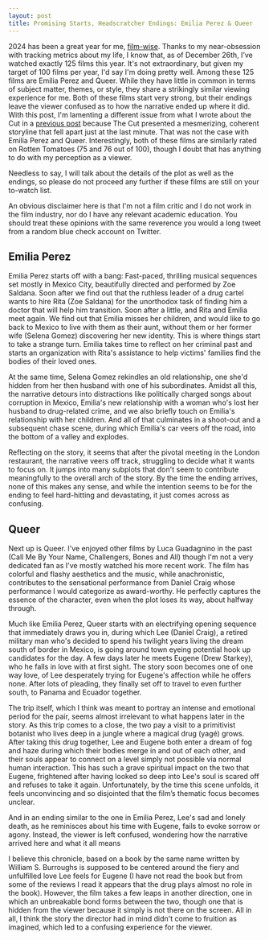 ```yaml
---
layout: post
title: Promising Starts, Headscratcher Endings: Emilia Perez & Queer
---
```


2024 has been a great year for me, [film-wise](https://www.imdb.com/title/tt0053604/quotes/). Thanks to my near-obsession with tracking metrics about my life, I know that, as of December 26th, I’ve watched exactly 125 films this year. It's not extraordinary, but given my target of 100 films per year, I'd say I'm doing pretty well. Among these 125 films are Emilia Perez and Queer. While they have little in common in terms of subject matter, themes, or style, they share a strikingly similar viewing experience for me. Both of these films start very strong, but their endings leave the viewer confused as to how the narrative ended up where it did. With this post, I'm lamenting a different issue from what I wrote about the Cut in a [previous post](https://benyamin-noori.github.io/The-Cut-Was-A-Terrible-Film/) because The Cut presented a mesmerizing, coherent storyline that fell apart just at the last minute. That was not the case with Emilia Perez and Queer. Interestingly, both of these films are similarly rated on Rotten Tomatoes (75 and 76 out of 100), though I doubt that has anything to do with my perception as a viewer. 

Needless to say, I will talk about the details of the plot as well as the endings, so please do not proceed any further if these films are still on your to-watch list. 

An obvious disclaimer here is that I'm not a film critic and I do not work in the film industry, nor do I have any relevant academic education. You should treat these opinions with the same reverence you would a long tweet from a random blue check account on Twitter. 

## Emilia Perez
Emilia Perez starts off with a bang: Fast-paced, thrilling musical sequences set mostly in Mexico City, beautifully directed and performed by Zoe Saldana. Soon after we find out that the ruthless leader of a drug cartel wants to hire Rita (Zoe Saldana) for the unorthodox task of finding him a doctor that will help him transition. Soon after a little, and Rita and Emilia meet again. We find out that Emilia misses her children, and would like to go back to Mexico to live with them as their aunt, without them or her former wife (Selena Gomez) discovering her new identity. This is where things start to take a strange turn. Emilia takes time to reflect on her criminal past and starts an organization with Rita's assistance to help victims' families find the bodies of their loved ones. 

At the same time, Selena Gomez rekindles an old relationship, one she'd hidden from her then husband with one of his subordinates. Amidst all this, the narrative detours into distractions like politically charged songs about corruption in Mexico, Emilia's new relationship with a woman who's lost her husband to drug-related crime, and we also briefly touch on Emilia's relationship with her children. And all of that culminates in a shoot-out and a subsequent chase scene, during which Emilia's car veers off the road, into the bottom of a valley and explodes.

Reflecting on the story, it seems that after the pivotal meeting in the London restaurant, the narrative veers off track, struggling to decide what it wants to focus on. It jumps into many subplots that don't seem to contribute meaningfully to the overall arch of the story. By the time the ending arrives, none of this makes any sense, and while the intention seems to be for the ending to feel hard-hitting and devastating, it just comes across as confusing.


## Queer
Next up is Queer. I've enjoyed other films by Luca Guadagnino in the past (Call Me By Your Name, Challengers, Bones and All) though I'm not a very dedicated fan as I've mostly watched his more recent work. The film has colorful and flashy aesthetics and the music, while anachronistic, contributes to the sensational performance from Daniel Craig whose performance I would categorize as award-worthy. He perfectly captures the essence of the character, even when the plot loses its way, about halfway through. 

Much like Emilia Perez, Queer starts with an electrifying opening sequence that immediately draws you in, during which Lee (Daniel Craig), a retired military man who's decided to spend his twilight years living the dream south of border in Mexico, is going around town eyeing potential hook up candidates for the day. A few days later he meets Eugene (Drew Starkey), who he falls in love with at first sight. The story soon becomes one of one way love, of Lee desperately trying for Eugene's affection while he offers none. After lots of pleading, they finally set off to travel to even further south, to Panama and Ecuador together. 

The trip itself, which I think was meant to portray an intense and emotional period for the pair, seems almost irrelevant to what happens later in the story. As this trip comes to a close, the two pay a visit to a primitivist botanist who lives deep in a jungle where a magical drug (yagé) grows. After taking this drug together, Lee and Eugene both enter a dream of fog and haze during which their bodies merge in and out of each other, and their souls appear to connect on a level simply not possible via normal human interaction. This has such a grave spiritual impact on the two that Eugene, frightened after having looked so deep into Lee's soul is scared off and refuses to take it again. Unfortunately, by the time this scene unfolds, it feels unconvincing and so disjointed that the film’s thematic focus becomes unclear.

And in an ending similar to the one in Emilia Perez, Lee's sad and lonely death, as he reminisces about his time with Eugene, fails to evoke sorrow or agony. Instead, the viewer is left confused, wondering how the narrative arrived here and what it all means

I believe this chronicle, based on a book by the same name written by William S. Burroughs is supposed to be centered around the fiery and unfulfilled love Lee feels for Eugene (I have not read the book but from some of the reviews I read it appears that the drug plays almost no role in the book). However, the film takes a few leaps in another direction, one in which an unbreakable bond forms between the two, though one that is hidden from the viewer because it simply is not there on the screen. All in all, I think the story the director had in mind didn't come to fruition as imagined, which led to a confusing experience for the viewer. 
